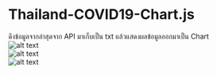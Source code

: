 # Thailand-COVID19-Chart.js
ดึงข้อมูลจากล่าสุดจาก API มาเก็บเป็น txt แล้วแสดงผลข้อมูลออกมาเป็น Chart
<br>
![alt text](https://catgg.net/github/Thailand-COVID19-Chart.js/Thailand-COVID19-Chart.js-1.jpg)<br>
![alt text](https://catgg.net/github/Thailand-COVID19-Chart.js/Thailand-COVID19-Chart.js-2.jpg)<br>
![alt text](https://catgg.net/github/Thailand-COVID19-Chart.js/Thailand-COVID19-Chart.js-3.jpg)<br>
